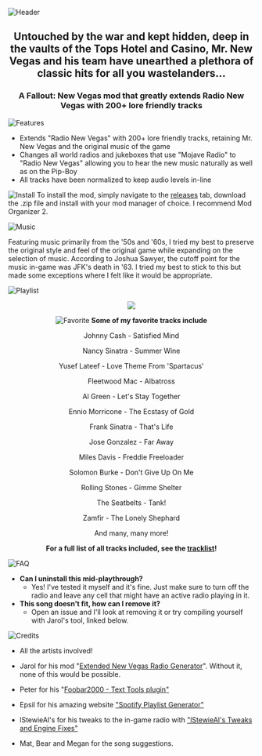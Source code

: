 
![Header](https://user-images.githubusercontent.com/22448079/172238001-6ac0707b-d0b3-4739-b580-9d72ef5ceb3f.png)

<h2 align="center">
  <p>Untouched by the war and kept hidden, deep in the vaults of the Tops Hotel and Casino, Mr. New Vegas and his team have unearthed a plethora of classic hits for all you wastelanders...</p>
</h2>

<h3 align="center">
  <p>A Fallout: New Vegas mod that greatly extends Radio New Vegas with 200+ lore friendly tracks</p>
</h3>

![Features](https://user-images.githubusercontent.com/22448079/172239735-1e0ab82a-c879-4ff6-900c-446461013add.png)
- Extends "Radio New Vegas" with 200+ lore friendly tracks, retaining Mr. New Vegas and the original music of the game
-  Changes all world radios and jukeboxes that use "Mojave Radio" to "Radio New Vegas" allowing you to hear the new music naturally as well as on the Pip-Boy
- All tracks have been normalized to keep audio levels in-line 

 
![Install](https://user-images.githubusercontent.com/22448079/172240403-0225333d-4069-40e7-8882-addadde86ae3.png)
To install the mod, simply navigate to the [releases]() tab, download the .zip file and install with your mod manager of choice. I recommend Mod Organizer 2.

![Music](https://user-images.githubusercontent.com/22448079/172239704-02a6137a-83b6-4f12-a480-70891b2b76fb.png)

Featuring music primarily from the '50s and '60s, I tried my best to preserve the original style and feel of the original game while expanding on the selection of music. According to Joshua Sawyer, the cutoff point for the music in-game was JFK's death in '63. I tried my best to stick to this but made some exceptions where I felt like it would be appropriate.

![Playlist](https://user-images.githubusercontent.com/22448079/172240229-d6e7f811-13af-48de-9a93-7da8c60bd3ec.png)
<div align="center">

<a href="https://open.spotify.com/playlist/689RjJnma7Rg9ijjGitLWq?si=49549c1165f14a89">
  <img src="https://user-images.githubusercontent.com/22448079/172241620-ba125f88-ff37-40cd-b306-8c73803f4874.png">
 </a>

![Favorite](https://user-images.githubusercontent.com/22448079/172240373-18d7d15f-6873-45e6-99e1-60fbc774daad.png)
**Some of my favorite tracks include**

Johnny Cash - Satisfied Mind

Nancy Sinatra - Summer Wine

Yusef Lateef - Love Theme From 'Spartacus'

Fleetwood Mac - Albatross

Al Green - Let's Stay Together

Ennio Morricone - The Ecstasy of Gold

Frank Sinatra - That's Life

Jose Gonzalez - Far Away

Miles Davis - Freddie Freeloader

Solomon Burke - Don't Give Up On Me

Rolling Stones - Gimme Shelter

The Seatbelts - Tank!

Zamfir - The Lonely Shephard

And many, many more! 

**For a full list of all tracks included, see the [tracklist](TRACKLIST.md)!**

</div>

![FAQ](https://user-images.githubusercontent.com/22448079/172240431-67253bca-39ca-4f7f-8399-9a2063aba710.png)
* **Can I uninstall this mid-playthrough?** 
    * Yes! I've tested it myself and it's fine. Just make sure to turn off the radio and leave any cell that might have an active radio playing in it.
* **This song doesn't fit, how can I remove it?**
    * Open an issue and I'll look at removing it or try compiling yourself with Jarol's tool, linked below.

![Credits](https://user-images.githubusercontent.com/22448079/172240492-78d23c00-967c-4a65-a591-516dcd42e547.png)

- All the artists involved!
- Jarol for his mod "[Extended New Vegas Radio Generator](https://www.nexusmods.com/newvegas/mods/36835?tab=description)". Without it, none of this would be possible.
- Peter for his "[Foobar2000 - Text Tools plugin"](https://www.foobar2000.org/components/view/foo_texttools)
- Epsil for his amazing website ["Spotify Playlist Generator"](https://epsil.github.io/spotgen/)
- lStewieAl's for his tweaks to the in-game radio with ["lStewieAl's Tweaks and Engine Fixes"](https://www.nexusmods.com/newvegas/mods/66347)

- Mat, Bear and Megan for the song suggestions.

